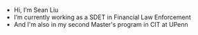 - Hi, I’m Sean Liu
- I’m currently working as a SDET in Financial Law Enforcement
- And I'm also in my second Master's program in CIT at UPenn
<!---
Sean-Xiao-Liu/Sean-Xiao-Liu is a ✨ special ✨ repository because its `README.md` (this file) appears on your GitHub profile.
You can click the Preview link to take a look at your changes.
--->

